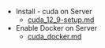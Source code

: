 
- Install - cuda on Server
    - [cuda_12_9-setup.md](cuda_12_9-setup.md)
- Enable Docker on Server
    - [cuda_docker.md](cuda_docker.md)
